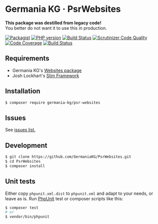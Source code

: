 # Germania KG · PsrWebsites

**This package was destilled from legacy code!**   
You better do not want it to use this in production.

[![Packagist](https://img.shields.io/packagist/v/germania-kg/psr-websites.svg?style=flat)](https://packagist.org/packages/germania-kg/psr-websites)
[![PHP version](https://img.shields.io/packagist/php-v/germania-kg/psr-websites.svg)](https://packagist.org/packages/germania-kg/psr-websites)
[![Build Status](https://img.shields.io/travis/GermaniaKG/PsrWebsites.svg?label=Travis%20CI)](https://travis-ci.org/GermaniaKG/PsrWebsites)
[![Scrutinizer Code Quality](https://scrutinizer-ci.com/g/GermaniaKG/PsrWebsites/badges/quality-score.png?b=master)](https://scrutinizer-ci.com/g/GermaniaKG/PsrWebsites/?branch=master)
[![Code Coverage](https://scrutinizer-ci.com/g/GermaniaKG/PsrWebsites/badges/coverage.png?b=master)](https://scrutinizer-ci.com/g/GermaniaKG/PsrWebsites/?branch=master)
[![Build Status](https://scrutinizer-ci.com/g/GermaniaKG/PsrWebsites/badges/build.png?b=master)](https://scrutinizer-ci.com/g/GermaniaKG/PsrWebsites/build-status/master)


## Requirements

- Germania KG's [Websites package](https://github.com/GermaniaKG/Websites)
- Josh Lockhart's [Slim Framework](https://github.com/slimphp/Slim)


## Installation

```bash
$ composer require germania-kg/psr-websites
```

## Issues

See [issues list.][i0]

[i0]: https://github.com/GermaniaKG/PsrWebsites/issues



## Development

```bash
$ git clone https://github.com/GermaniaKG/PsrWebsites.git
$ cd PsrWebsites
$ composer install
```

## Unit tests

Either copy `phpunit.xml.dist` to `phpunit.xml` and adapt to your needs, or leave as is. Run [PhpUnit](https://phpunit.de/) test or composer scripts like this:

```bash
$ composer test
# or
$ vendor/bin/phpunit
```